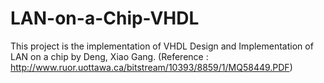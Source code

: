 # LAN-on-a-Chip-VHDL

This project is the implementation of VHDL Design and Implementation of LAN on a chip by Deng, Xiao Gang. (Reference : http://www.ruor.uottawa.ca/bitstream/10393/8859/1/MQ58449.PDF)

